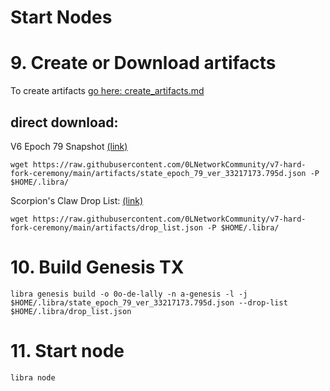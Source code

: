 # Start Nodes
# 9. Create or Download artifacts
To create artifacts [go here: create_artifacts.md](create_artifacts.md)

## direct download:

V6 Epoch 79 Snapshot [(link)](artifacts/state_epoch_79_ver_33217173.795d.json
)

```
wget https://raw.githubusercontent.com/0LNetworkCommunity/v7-hard-fork-ceremony/main/artifacts/state_epoch_79_ver_33217173.795d.json -P $HOME/.libra/
```

Scorpion's Claw Drop List: [(link)](artifacts/drop_list.json)
```
wget https://raw.githubusercontent.com/0LNetworkCommunity/v7-hard-fork-ceremony/main/artifacts/drop_list.json -P $HOME/.libra/
```

# 10. Build Genesis TX
```
libra genesis build -o 0o-de-lally -n a-genesis -l -j $HOME/.libra/state_epoch_79_ver_33217173.795d.json --drop-list $HOME/.libra/drop_list.json
```

# 11. Start node

```
libra node
```
